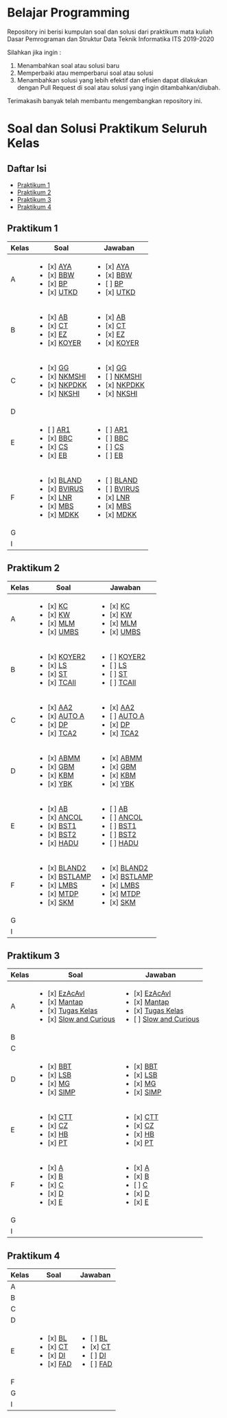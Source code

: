 # Belajar Programming
Repository ini berisi kumpulan soal dan solusi dari praktikum mata kuliah Dasar Pemrograman dan Struktur Data Teknik Informatika ITS 2019-2020

Silahkan jika ingin : 
1. Menambahkan soal atau solusi baru
2. Memperbaiki atau memperbarui soal atau solusi
3. Menambahkan solusi yang lebih efektif dan efisien
dapat dilakukan dengan Pull Request di soal atau solusi yang ingin ditambahkan/diubah.

Terimakasih banyak telah membantu mengembangkan repository ini.

# Soal dan Solusi Praktikum Seluruh Kelas
## Daftar Isi 
- [Praktikum 1](#praktikum-1)
- [Praktikum 2](#praktikum-2)
- [Praktikum 3](#praktikum-3)
- [Praktikum 4](#praktikum-4)

## Praktikum 1
| Kelas | Soal | Jawaban |
|---|---|---|
| A | <ul><li>[x] [AYA]()</li><li>[x] [BBW]()</li><li>[x] [BP]()</li><li>[x] [UTKD]()</li></ul> | <ul><li>[x] [AYA]()</li><li>[x] [BBW]()</li><li>[ ] [BP]()</li><li>[x] [UTKD]()</li></ul> |
| B | <ul><li>[x] [AB]()</li><li>[x] [CT]()</li><li>[x] [EZ]()</li><li>[x] [KOYER]()</li></ul> | <ul><li>[x] [AB]()</li><li>[x] [CT]()</li><li>[x] [EZ]()</li><li>[x] [KOYER]()</li></ul> |
| C | <ul><li>[x] [GG]()</li><li>[x] [NKMSHI]()</li><li>[x] [NKPDKK]()</li><li>[x] [NKSHI]()</li></ul> | <ul><li>[x] [GG]()</li><li>[ ] [NKMSHI]()</li><li>[x] [NKPDKK]()</li><li>[x] [NKSHI]()</li></ul> |
| D |  |  |
| E | <ul><li>[ ] [AR1]()</li><li>[x] [BBC]()</li><li>[x] [CS]()</li><li>[x] [EB]()</li></ul> | <ul><li>[ ] [AR1]()</li><li>[ ] [BBC]()</li><li>[ ] [CS]()</li><li>[ ] [EB]()</li></ul> |
| F | <ul><li>[x] [BLAND]()</li><li>[x] [BVIRUS]()</li><li>[x] [LNR]()</li><li>[x] [MBS]()</li><li>[x] [MDKK]()</li></ul> | <ul><li>[ ] [BLAND]()</li><li>[ ] [BVIRUS]()</li><li>[x] [LNR]()</li><li>[x] [MBS]()</li><li>[x] [MDKK]()</li></ul> |
| G |  |  |
| I |  |  |

## Praktikum 2
| Kelas | Soal | Jawaban |
|---|---|---|
| A | <ul><li>[x] [KC]()</li><li>[x] [KW]()</li><li>[x] [MLM]()</li><li>[x] [UMBS]()</li></ul> | <ul><li>[x] [KC]()</li><li>[x] [KW]()</li><li>[x] [MLM]()</li><li>[x] [UMBS]()</li></ul> |
| B | <ul><li>[x] [KOYER2]()</li><li>[x] [LS]()</li><li>[x] [ST]()</li><li>[x] [TCAII]()</li></ul> | <ul><li>[ ] [KOYER2]()</li><li>[ ] [LS]()</li><li>[ ] [ST]()</li><li>[ ] [TCAII]()</li></ul> |
| C | <ul><li>[x] [AA2]()</li><li>[x] [AUTO A]()</li><li>[x] [DP]()</li><li>[x] [TCA2]()</li></ul> | <ul><li>[x] [AA2]()</li><li>[ ] [AUTO A]()</li><li>[x] [DP]()</li><li>[x] [TCA2]()</li></ul> |
| D | <ul><li>[x] [ABMM]()</li><li>[x] [GBM]()</li><li>[x] [KBM]()</li><li>[x] [YBK]()</li></ul> | <ul><li>[x] [ABMM]()</li><li>[x] [GBM]()</li><li>[x] [KBM]()</li><li>[x] [YBK]()</li></ul> |
| E | <ul><li>[x] [AB]()</li><li>[x] [ANCOL]()</li><li>[x] [BST1]()</li><li>[x] [BST2]()</li><li>[x] [HADU]()</li></ul> | <ul><li>[ ] [AB]()</li><li>[ ] [ANCOL]()</li><li>[ ] [BST1]()</li><li>[ ] [BST2]()</li><li>[ ] [HADU]()</li></ul> |
| F | <ul><li>[x] [BLAND2]()</li><li>[x] [BSTLAMP]()</li><li>[x] [LMBS]()</li><li>[x] [MTDP]()</li><li>[x] [SKM]()</li></ul> | <ul><li>[x] [BLAND2]()</li><li>[x] [BSTLAMP]()</li><li>[x] [LMBS]()</li><li>[x] [MTDP]()</li><li>[x] [SKM]()</li></ul> |
| G |  |  |
| I |  |  |

## Praktikum 3
| Kelas | Soal | Jawaban |
|---|---|---|
| A | <ul><li>[x] [EzAcAvl]()</li><li>[x] [Mantap]()</li><li>[x] [Tugas Kelas]()</li><li>[x] [Slow and Curious]()</li></ul> | <ul><li>[x] [EzAcAvl]()</li><li>[x] [Mantap]()</li><li>[x] [Tugas Kelas]()</li><li>[ ] [Slow and Curious]()</li></ul> |
| B |  |  |
| C |  |  |
| D | <ul><li>[x] [BBT]()</li><li>[x] [LSB]()</li><li>[x] [MG]()</li><li>[x] [SIMP]()</li></ul> | <ul><li>[x] [BBT]()</li><li>[x] [LSB]()</li><li>[x] [MG]()</li><li>[x] [SIMP]()</li></ul> |
| E | <ul><li>[x] [CTT]()</li><li>[x] [CZ]()</li><li>[x] [HB]()</li><li>[x] [PT]()</li></ul> | <ul><li>[x] [CTT]()</li><li>[x] [CZ]()</li><li>[x] [HB]()</li><li>[x] [PT]()</li></ul> |
| F | <ul><li>[x] [A]()</li><li>[x] [B]()</li><li>[x] [C]()</li><li>[x] [D]()</li><li>[x] [E]()</li></ul> | <ul><li>[x] [A]()</li><li>[x] [B]()</li><li>[ ] [C]()</li><li>[x] [D]()</li><li>[x] [E]()</li></ul> |
| G |  |  |
| I |  |  |

## Praktikum 4
| Kelas | Soal | Jawaban |
|---|---|---|
| A |  |  |
| B |  |  |
| C |  |  |
| D |  |  |
| E | <ul><li>[x] [BL]()</li><li>[x] [CT]()</li><li>[x] [DI]()</li><li>[x] [FAD]()</li></ul> | <ul><li>[ ] [BL]()</li><li>[x] [CT]()</li><li>[ ] [DI]()</li><li>[ ] [FAD]()</li></ul> |
| F |  |  |
| G |  |  |
| I |  |  |
